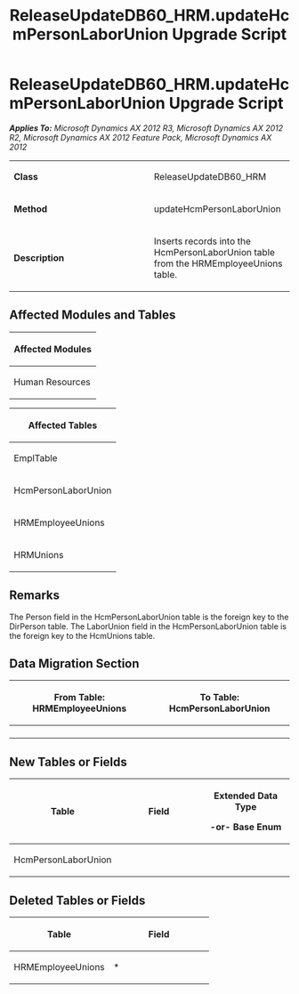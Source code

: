﻿---
title: ReleaseUpdateDB60_HRM.updateHcmPersonLaborUnion Upgrade Script
TOCTitle: ReleaseUpdateDB60_HRM.updateHcmPersonLaborUnion Upgrade Script
ms:assetid: 3ed02ff4-0a8f-6a2d-c586-ce67e4106288
ms:mtpsurl: https://msdn.microsoft.com/en-us/library/JJ718770(v=AX.60)
ms:contentKeyID: 49707831
ms.date: 05/18/2015
mtps_version: v=AX.60
---

# ReleaseUpdateDB60\_HRM.updateHcmPersonLaborUnion Upgrade Script 


_**Applies To:** Microsoft Dynamics AX 2012 R3, Microsoft Dynamics AX 2012 R2, Microsoft Dynamics AX 2012 Feature Pack, Microsoft Dynamics AX 2012_

<table>
<colgroup>
<col style="width: 50%" />
<col style="width: 50%" />
</colgroup>
<tbody>
<tr class="odd">
<td><p><strong>Class</strong></p></td>
<td><p>ReleaseUpdateDB60_HRM</p></td>
</tr>
<tr class="even">
<td><p><strong>Method</strong></p></td>
<td><p>updateHcmPersonLaborUnion</p></td>
</tr>
<tr class="odd">
<td><p><strong>Description</strong></p></td>
<td><p>Inserts records into the HcmPersonLaborUnion table from the HRMEmployeeUnions table.</p></td>
</tr>
</tbody>
</table>


## Affected Modules and Tables

<table>
<colgroup>
<col style="width: 100%" />
</colgroup>
<thead>
<tr class="header">
<th><p>Affected Modules</p></th>
</tr>
</thead>
<tbody>
<tr class="odd">
<td><p>Human Resources</p></td>
</tr>
</tbody>
</table>


<table>
<colgroup>
<col style="width: 100%" />
</colgroup>
<thead>
<tr class="header">
<th><p>Affected Tables</p></th>
</tr>
</thead>
<tbody>
<tr class="odd">
<td><p>EmplTable</p></td>
</tr>
<tr class="even">
<td><p>HcmPersonLaborUnion</p></td>
</tr>
<tr class="odd">
<td><p>HRMEmployeeUnions</p></td>
</tr>
<tr class="even">
<td><p>HRMUnions</p></td>
</tr>
</tbody>
</table>


## Remarks

The Person field in the HcmPersonLaborUnion table is the foreign key to the DirPerson table. The LaborUnion field in the HcmPersonLaborUnion table is the foreign key to the HcmUnions table.

## Data Migration Section

<table>
<colgroup>
<col style="width: 50%" />
<col style="width: 50%" />
</colgroup>
<thead>
<tr class="header">
<th><p>From Table: HRMEmployeeUnions</p></th>
<th><p>To Table: HcmPersonLaborUnion</p></th>
</tr>
</thead>
<tbody>
<tr class="odd">
<td><p></p></td>
<td><p></p></td>
</tr>
</tbody>
</table>


## New Tables or Fields

<table>
<colgroup>
<col style="width: 33%" />
<col style="width: 33%" />
<col style="width: 33%" />
</colgroup>
<thead>
<tr class="header">
<th><p>Table</p></th>
<th><p>Field</p></th>
<th><p>Extended Data Type</p>
<p>-or- Base Enum</p></th>
</tr>
</thead>
<tbody>
<tr class="odd">
<td><p>HcmPersonLaborUnion</p></td>
<td><p></p></td>
<td><p></p></td>
</tr>
</tbody>
</table>


## Deleted Tables or Fields

<table>
<colgroup>
<col style="width: 50%" />
<col style="width: 50%" />
</colgroup>
<thead>
<tr class="header">
<th><p>Table</p></th>
<th><p>Field</p></th>
</tr>
</thead>
<tbody>
<tr class="odd">
<td><p>HRMEmployeeUnions</p></td>
<td><p>*</p></td>
</tr>
</tbody>
</table>

  


